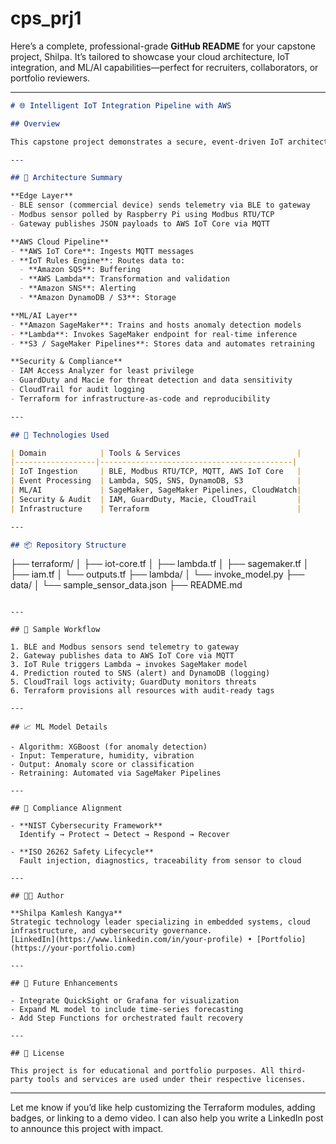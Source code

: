 # cps_prj1

Here’s a complete, professional-grade **GitHub README** for your capstone project, Shilpa. It’s tailored to showcase your cloud architecture, IoT integration, and ML/AI capabilities—perfect for recruiters, collaborators, or portfolio reviewers.

---

```markdown
# 🌐 Intelligent IoT Integration Pipeline with AWS

## Overview

This capstone project demonstrates a secure, event-driven IoT architecture using AWS services. It integrates BLE and Modbus telemetry from commercial sensors into AWS IoT Core, routes data through a cloud-native pipeline, and applies machine learning for real-time anomaly detection. The infrastructure is defined using Terraform and aligned with NIST cybersecurity principles and ISO 26262 safety lifecycle goals.

---

## 🧭 Architecture Summary

**Edge Layer**
- BLE sensor (commercial device) sends telemetry via BLE to gateway
- Modbus sensor polled by Raspberry Pi using Modbus RTU/TCP
- Gateway publishes JSON payloads to AWS IoT Core via MQTT

**AWS Cloud Pipeline**
- **AWS IoT Core**: Ingests MQTT messages
- **IoT Rules Engine**: Routes data to:
  - **Amazon SQS**: Buffering
  - **AWS Lambda**: Transformation and validation
  - **Amazon SNS**: Alerting
  - **Amazon DynamoDB / S3**: Storage

**ML/AI Layer**
- **Amazon SageMaker**: Trains and hosts anomaly detection models
- **Lambda**: Invokes SageMaker endpoint for real-time inference
- **S3 / SageMaker Pipelines**: Stores data and automates retraining

**Security & Compliance**
- IAM Access Analyzer for least privilege
- GuardDuty and Macie for threat detection and data sensitivity
- CloudTrail for audit logging
- Terraform for infrastructure-as-code and reproducibility

---

## 🚀 Technologies Used

| Domain            | Tools & Services                          |
|------------------|-------------------------------------------|
| IoT Ingestion     | BLE, Modbus RTU/TCP, MQTT, AWS IoT Core   |
| Event Processing  | Lambda, SQS, SNS, DynamoDB, S3            |
| ML/AI             | SageMaker, SageMaker Pipelines, CloudWatch|
| Security & Audit  | IAM, GuardDuty, Macie, CloudTrail         |
| Infrastructure    | Terraform                                 |

---

## 📦 Repository Structure

```
├── terraform/
│   ├── iot-core.tf
│   ├── lambda.tf
│   ├── sagemaker.tf
│   ├── iam.tf
│   └── outputs.tf
├── lambda/
│   └── invoke_model.py
├── data/
│   └── sample_sensor_data.json
├── README.md
```

---

## 🧪 Sample Workflow

1. BLE and Modbus sensors send telemetry to gateway
2. Gateway publishes data to AWS IoT Core via MQTT
3. IoT Rule triggers Lambda → invokes SageMaker model
4. Prediction routed to SNS (alert) and DynamoDB (logging)
5. CloudTrail logs activity; GuardDuty monitors threats
6. Terraform provisions all resources with audit-ready tags

---

## 📈 ML Model Details

- Algorithm: XGBoost (for anomaly detection)
- Input: Temperature, humidity, vibration
- Output: Anomaly score or classification
- Retraining: Automated via SageMaker Pipelines

---

## 🔐 Compliance Alignment

- **NIST Cybersecurity Framework**  
  Identify → Protect → Detect → Respond → Recover

- **ISO 26262 Safety Lifecycle**  
  Fault injection, diagnostics, traceability from sensor to cloud

---

## 👩‍💻 Author

**Shilpa Kamlesh Kangya**  
Strategic technology leader specializing in embedded systems, cloud infrastructure, and cybersecurity governance.  
[LinkedIn](https://www.linkedin.com/in/your-profile) • [Portfolio](https://your-portfolio.com)

---

## 📌 Future Enhancements

- Integrate QuickSight or Grafana for visualization
- Expand ML model to include time-series forecasting
- Add Step Functions for orchestrated fault recovery

---

## 📜 License

This project is for educational and portfolio purposes. All third-party tools and services are used under their respective licenses.

```

---

Let me know if you’d like help customizing the Terraform modules, adding badges, or linking to a demo video. I can also help you write a LinkedIn post to announce this project with impact.
